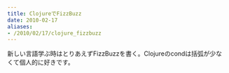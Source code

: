 ```yaml
---
title: ClojureでFizzBuzz
date: 2010-02-17
aliases:
- /2010/02/17/clojure_fizzbuzz
---
```

<script src="http://gist.github.com/306528.js?file=fizzbuzz.clj"></script>

新しい言語学ぶ時はとりあえずFizzBuzzを書く。Clojureのcondは括弧が少なくて個人的に好きです。